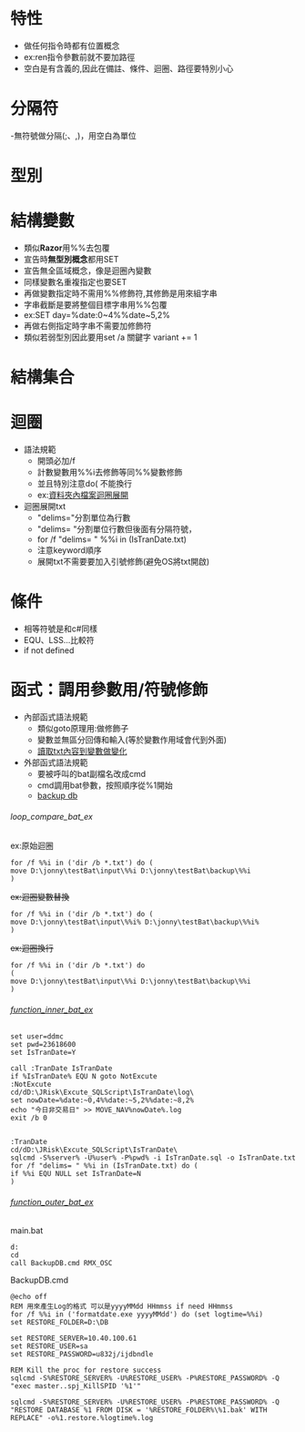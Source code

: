 # 特性
- 做任何指令時都有位置概念
- ex:ren指令參數前就不要加路徑
- 空白是有含義的,因此在備註、條件、迴圈、路徑要特別小心
# 分隔符
-無符號做分隔(;、,)，用空白為單位

# 型別

# 結構變數
- 類似**Razor**用%%去包覆
- 宣告時**無型別概念**都用SET
- 宣告無全區域概念，像是迴圈內變數
- 同樣變數名重複指定也要SET
- 再做變數指定時不需用%%修飾符,其修飾是用來組字串
- 字串截斷是要將整個目標字串用%%包覆
- ex:SET day=%date:0~4%%date~5,2%
- 再做右側指定時字串不需要加修飾符
- 類似若弱型別因此要用set /a 關鍵字 variant += 1

# 結構集合

# 迴圈
  - 語法規範
    - 開頭必加/f
    - 計數變數用%%i去修飾等同%%變數修飾
    - 並且特別注意do( 不能換行
    - ex:[資料夾內檔案迴圈展開](######loop_compare_bat_ex)
  - 迴圈展開txt
    - "delims="分割單位為行數
    - "delims= "分割單位行數但後面有分隔符號，
    - for /f "delims= " %%i in (IsTranDate.txt)
    - 注意keyword順序
    - 展開txt不需要要加入引號修飾(避免OS將txt開啟)
    
# 條件
- 相等符號是和c#同樣
- EQU、LSS...比較符
- if not defined 

# 函式：調用參數用/符號修飾
- 內部函式語法規範
    - 類似goto原理用:做修飾子
    - 變數並無區分回傳和輸入(等於變數作用域會代到外面)
    - [讀取txt內容到變數做變化](######function_inner_bat_ex)
- 外部函式語法規範
    - 要被呼叫的bat副檔名改成cmd
    - cmd調用bat參數，按照順序從%1開始
    - [backup db](######function_outer_bat_ex)





###### loop_compare_bat_ex
ex:原始迴圈
```
for /f %%i in ('dir /b *.txt') do (
move D:\jonny\testBat\input\%%i D:\jonny\testBat\backup\%%i
)
```
~~ex:迴圈變數替換~~
```
for /f %%i in ('dir /b *.txt') do (
move D:\jonny\testBat\input\%%i% D:\jonny\testBat\backup\%%i%
)
```
~~ex:迴圈換行~~
```
for /f %%i in ('dir /b *.txt') do 
(
move D:\jonny\testBat\input\%%i D:\jonny\testBat\backup\%%i
)
```


###### [function_inner_bat_ex](##bat)
```set server=10.40.100.60
set user=ddmc
set pwd=23618600
set IsTranDate=Y

call :TranDate IsTranDate
if %IsTranDate% EQU N goto NotExcute
:NotExcute
cd/dD:\JRisk\Excute_SQLScript\IsTranDate\log\
set nowDate=%date:~0,4%%date:~5,2%%date:~8,2%
echo "今日非交易日" >> MOVE_NAV%nowDate%.log
exit /b 0


:TranDate
cd/dD:\JRisk\Excute_SQLScript\IsTranDate\
sqlcmd -S%server% -U%user% -P%pwd% -i IsTranDate.sql -o IsTranDate.txt
for /f "delims= " %%i in (IsTranDate.txt) do (
if %%i EQU NULL set IsTranDate=N
)
```

###### [function_outer_bat_ex](##bat)
main.bat
```
d:
cd 
call BackupDB.cmd RMX_OSC
```

BackupDB.cmd
```
@echo off
REM 用來產生Log的格式 可以是yyyyMMdd HHmmss if need HHmmss
for /f %%i in ('formatdate.exe yyyyMMdd') do (set logtime=%%i)
set RESTORE_FOLDER=D:\DB

set RESTORE_SERVER=10.40.100.61
set RESTORE_USER=sa
set RESTORE_PASSWORD=u832j/ijdbndle

REM Kill the proc for restore success
sqlcmd -S%RESTORE_SERVER% -U%RESTORE_USER% -P%RESTORE_PASSWORD% -Q "exec master..spj_KillSPID '%1'"

sqlcmd -S%RESTORE_SERVER% -U%RESTORE_USER% -P%RESTORE_PASSWORD% -Q "RESTORE DATABASE %1 FROM DISK = '%RESTORE_FOLDER%\%1.bak' WITH REPLACE" -o%1.restore.%logtime%.log

```
